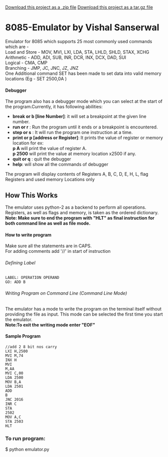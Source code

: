 <a class="zip_download_link" href="https://github.com/vishu-chaudhary/8085_Emulator/zipball/master">Download this project as a .zip file</a>
<a class="tar_download_link" href="https://github.com/vishu-chaudhary/8085_Emulator/tarball/master">Download this project as a tar.gz file</a>
# 8085-Emulator by Vishal Sanserwal
Emulator for 8085 which supports 25 most commonly used commands which are -<br>
Load and Store - MOV, MVI, LXI, LDA, STA, LHLD, SHLD, STAX, XCHG   <br>
Arithmetic -  ADD, ADI, SUB, INR, DCR, INX, DCX, DAD, SUI <br>
Logical - CMA, CMP  <br>
Branching - JMP, JC, JNC, JZ, JNZ  <br>
One Additional command SET has been made to set data into valid memory locations (Eg - SET 2500,0A )  
#### Debugger
The program also has a debugger mode which you can select at the start of the program.Currently, it has following abilities:
<ul>
  <li><strong>break or b [line Number]</strong>: it will set a breakpoint at the given line number.</li>
<li><strong>run or r</strong>                : Run the program until it ends or a breakpoint is encountered.</li>
<li><strong>step or s</strong>               :  It will run the program one instruction at a time.</li>
<li><strong>print or p [address or Register]</strong>: It prints the value of register or memory location for ex:<br>
 <strong>p A </strong>will print the value of register A.<br>
 <strong>p 2500</strong> will print the value at memory location x2500 if any.
  </li>
<li><strong>quit or q</strong>               : quit the debugger</li>
<li><strong>help</strong>: will show all the commands of debugger</li>
</ul>
The program will display contents of Registers A, B, C, D, E, H, L, flag Registers and used memory Locations only

## How This Works
The emulator uses python-2 as a backend to perform all operations. Registers, as well as flags and memory, is taken as the ordered dictionary.<br>
<strong>Note: Make sure to end the program with "HLT" as final instruction for both command line as well as file mode.
</strong> 
#### How to write program
Make sure all the statements are in CAPS.<br>
For adding comments add '//' in start of instruction
###### Defining Label
<code>LABEL: OPERATION OPERAND</code><br>
<code>GO: ADD B</code>
###### Writing Program on Command Line (Command Line Mode)
The emulator has a mode to write the program on the terminal itself without providing the file as input. This mode can be selected the first time you start the emulator.<br>
<strong>Note:To exit the writing mode enter "EOF"</strong> 

#### Sample Program
<code>//add 2 8 bit nos carry</code><br>
<code>LXI H,2500</code><br>
<code>MVI M,74</code><br>
<code>INX H</code><br>
<code>MVI M,AA</code><br>
<code>MVI C,00</code><br>
<code>LDA 2500</code><br>
<code>MOV B,A</code><br>
<code>LDA 2501</code><br>
<code>ADD B</code><br>
<code>JNC 2016</code><br>
<code>INR C</code><br>
<code>STA 2502</code><br>
<code>MOV A,C</code><br>
<code>STA 2503</code><br>
<code>HLT</code><br>

### To run program:
$ python emulator.py
